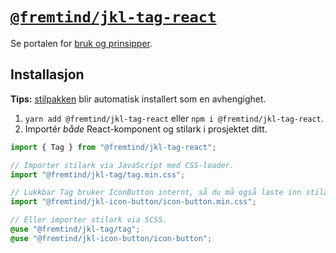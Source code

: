 # [`@fremtind/jkl-tag-react`](https://jokul.fremtind.no/komponenter/tag)

Se portalen for [bruk og prinsipper](https://jokul.fremtind.no/komponenter/tag).

## Installasjon

**Tips:** [stilpakken](../tag/) blir automatisk installert som en avhengighet.

1. `yarn add @fremtind/jkl-tag-react` eller `npm i @fremtind/jkl-tag-react`.
2. Importér _både_ React-komponent og stilark i prosjektet ditt.

```js
import { Tag } from "@fremtind/jkl-tag-react";

// Importer stilark via JavaScript med CSS-loader.
import "@fremtind/jkl-tag/tag.min.css";

// Lukkbar Tag bruker IconButton internt, så du må også laste inn stilarket derfra.
import "@fremtind/jkl-icon-button/icon-button.min.css";
```

```scss
// Eller importer stilark via SCSS.
@use "@fremtind/jkl-tag/tag";
@use "@fremtind/jkl-icon-button/icon-button";
```
